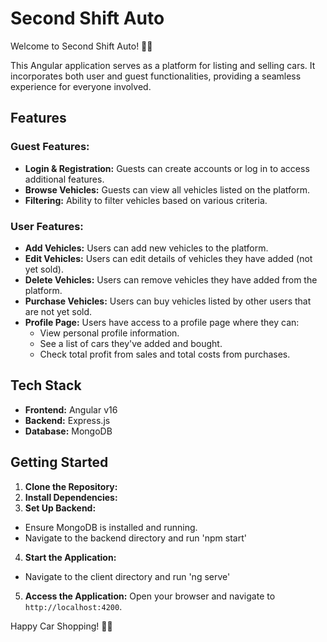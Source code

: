 <!-- # Second Shift Auto
Welcome to SecondShiftAuto, your go-to platform for buying and selling second-hand vehicles with ease.

## Introduction
SecondShiftAuto is a web application built using Angular, Express.js, and MongoDB. It offers a user-friendly interface for both buyers and sellers to connect in the thriving marketplace of pre-owned vehicles.

## Features
Login & Register: Join hundreds of users to sell or find your car faster.
Browse Listings: Explore a wide range of available vehicles listed by sellers.
Search and Filter: Easily find the vehicle you're looking for by applying various search filters.
Edit and Delete: Take control of your listing anytime anywhere. -->


# Second Shift Auto

Welcome to Second Shift Auto! 🚗💨

This Angular application serves as a platform for listing and selling cars. It incorporates both user and guest functionalities, providing a seamless experience for everyone involved.

## Features

### Guest Features:
- **Login & Registration:** Guests can create accounts or log in to access additional features.
- **Browse Vehicles:** Guests can view all vehicles listed on the platform.
- **Filtering:** Ability to filter vehicles based on various criteria.

### User Features:
- **Add Vehicles:** Users can add new vehicles to the platform.
- **Edit Vehicles:** Users can edit details of vehicles they have added (not yet sold).
- **Delete Vehicles:** Users can remove vehicles they have added from the platform.
- **Purchase Vehicles:** Users can buy vehicles listed by other users that are not yet sold.
- **Profile Page:** Users have access to a profile page where they can:
  - View personal profile information.
  - See a list of cars they've added and bought.
  - Check total profit from sales and total costs from purchases.

## Tech Stack

- **Frontend:** Angular v16
- **Backend:** Express.js
- **Database:** MongoDB

## Getting Started

1. **Clone the Repository:**
2. **Install Dependencies:**
3. **Set Up Backend:**
- Ensure MongoDB is installed and running.
- Navigate to the backend directory and run 'npm start'
4. **Start the Application:**
- Navigate to the client directory and run 'ng serve' 
5. **Access the Application:**
Open your browser and navigate to `http://localhost:4200`.

Happy Car Shopping! 🚙🎉


